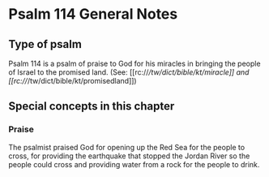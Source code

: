 # Psalm 114 General Notes
## Type of psalm

Psalm 114 is a psalm of praise to God for his miracles in bringing the people of Israel to the promised land. (See: [[rc://*/tw/dict/bible/kt/miracle]] and [[rc://*/tw/dict/bible/kt/promisedland]])

## Special concepts in this chapter

### Praise
The psalmist praised God for opening up the Red Sea for the people to cross, for providing the earthquake that stopped the Jordan River so the people could cross and providing water from a rock for the people to drink.